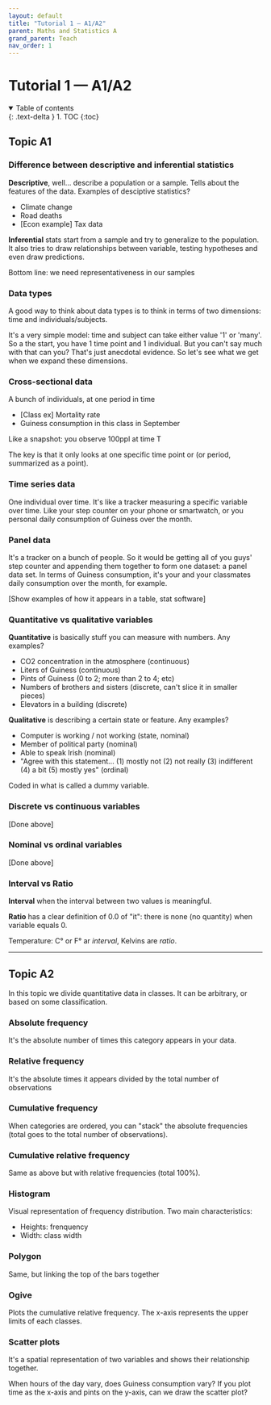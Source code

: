 ```yaml
---
layout: default
title: "Tutorial 1 — A1/A2"
parent: Maths and Statistics A
grand_parent: Teach
nav_order: 1
---
```


# Tutorial 1 — A1/A2



<details open markdown="block">
  <summary>
    Table of contents
  </summary>
  {: .text-delta }
1. TOC
{:toc}
</details>

## Topic A1

### Difference between descriptive and inferential statistics

**Descriptive**, well… describe a population or a sample. Tells about the features of the data. Examples of desciptive statistics?

- Climate change
- Road deaths
- [Econ example] Tax data

**Inferential** stats start from a sample and try to generalize to the population. It also tries to draw relationships between variable, testing hypotheses and even draw predictions.

Bottom line: we need representativeness in our samples

### Data types

A good way to think about data types is to think in terms of two dimensions: time and individuals/subjects.

It's a very simple model: time and subject can take either value '1' or 'many'. So a the start, you have 1 time point and 1 individual. But you can't say much with that can you? That's just anecdotal evidence. So let's see what we get when we expand these dimensions.

### Cross-sectional data

A bunch of individuals, at one period in time

- [Class ex] Mortality rate
- Guiness consumption in this class in September

Like a snapshot: you observe 100ppl at time T

The key is that it only looks at one specific time point or (or period, summarized as a point).

### Time series data

One individual over time. It's like a tracker measuring a specific variable over time. Like your step counter on your phone or smartwatch, or you personal daily consumption of Guiness over the month.

### Panel data

It's a tracker on a bunch of people. So it would be getting all of you guys' step counter and appending them together to form one dataset: a panel data set. In terms of Guiness consumption, it's your and your classmates daily consumption over the month, for example.

[Show examples of how it appears in a table, stat software]

### Quantitative vs qualitative variables

**Quantitative** is basically stuff you can measure with numbers. Any examples?

- CO2 concentration in the atmosphere (continuous)
- Liters of Guiness (continuous)
- Pints of Guiness (0 to 2; more than 2 to 4; etc)
- Numbers of brothers and sisters (discrete, can't slice it in smaller pieces)
- Elevators in a building (discrete)

**Qualitative** is describing a certain state or feature. Any examples?

- Computer is working / not working (state, nominal)
- Member of political party (nominal)
- Able to speak Irish (nominal)
- "Agree with this statement… (1) mostly not (2) not really (3) indifferent (4) a bit (5) mostly yes" (ordinal)

Coded in what is called a dummy variable.

### Discrete vs continuous variables

[Done above]

### Nominal vs ordinal variables

[Done above]

### Interval vs Ratio

**Interval** when the interval between two values is meaningful.

**Ratio** has a clear definition of 0.0 of "it": there is none (no quantity) when variable equals 0.

Temperature: C° or F° ar *interval*, Kelvins are *ratio*.

---

## Topic A2

In this topic we divide quantitative data in classes. It can be arbitrary, or based on some classification.

### Absolute frequency

It's the absolute number of times this category appears in your data.

### Relative frequency

It's the absolute times it appears divided by the total number of observations

### Cumulative frequency

When categories are ordered, you can "stack" the absolute frequencies (total goes to the total number of observations).

### Cumulative relative frequency

Same as above but with relative frequencies (total 100%).

### Histogram

Visual representation of frequency distribution. Two main characteristics:

- Heights: frenquency
- Width: class width

### Polygon

Same, but linking the top of the bars together

### Ogive

Plots the cumulative relative frequency. The x-axis represents the upper limits of each classes.

### Scatter plots

It's a spatial representation of two variables and shows their relationship together.

When hours of the day vary, does Guiness consumption vary? If you plot time as the x-axis and pints on the y-axis, can we draw the scatter plot?